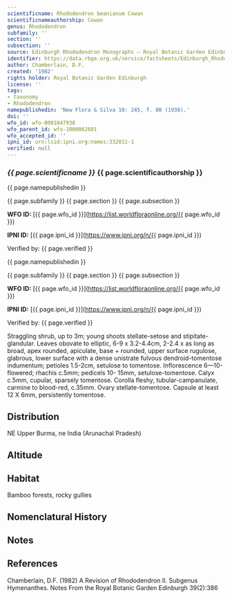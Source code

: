 ```yaml
---
scientificname: Rhododendron beanianum Cowan
scientificnameauthorship: Cowan
genus: Rhododendron
subfamily: ''
section: ''
subsection: ''
source: Edinburgh Rhododendron Monographs – Royal Botanic Garden Edinburgh
identifier: https://data.rbge.org.uk/service/factsheets/Edinburgh_Rhododendron_Monographs.xhtml
author: Chamberlain, D.F.
created: '1982'
rights holder: Royal Botanic Garden Edinburgh
license: ''
tags:
- taxonomy
- Rhododendron
namepublishedin: 'New Flora & Silva 10: 245, f. 80 (1938).'
doi: ''
wfo_id: wfo-0001047938
wfo_parent_id: wfo-1000002601
wfo_accepted_id: ''
ipni_id: urn:lsid:ipni.org:names:332011-1
verified: null
---
```

### _{{ page.scientificname }}_ {{ page.scientificauthorship }}
 {{ page.namepublishedin }}

{{ page.subfamily }} {{ page.section }} {{ page.subsection }}

**WFO ID:** [{{ page.wfo_id }}](https://list.worldfloraonline.org/{{ page.wfo_id }})

**IPNI ID:** [{{ page.ipni_id }}](https://www.ipni.org/n/{{ page.ipni_id }})

Verified by: {{ page.verified }}

 {{ page.namepublishedin }}

{{ page.subfamily }} {{ page.section }} {{ page.subsection }}

**WFO ID:** [{{ page.wfo_id }}](https://list.worldfloraonline.org/{{ page.wfo_id }})

**IPNI ID:** [{{ page.ipni_id }}](https://www.ipni.org/n/{{ page.ipni_id }})

Verified by: {{ page.verified }}



Straggling shrub, up to 3m; young shoots stellate-setose and stipitate-glandular. Leaves obovate to elliptic, 6-9 x 3.2-4.4cm, 2-2.4 x as long as broad, apex rounded, apiculate, base + rounded, upper surface rugulose, glabrous, lower surface with a dense unistrate fulvous dendroid-tomentose indumentum; petioles 1.5-2cm, setulose to tomentose. Inflorescence 6—10-flowered; rhachis c.5mm; pedicels 10- 15mm, setulose-tomentose. Calyx c.5mm, cupular, sparsely tomentose. Corolla fleshy, tubular-campanulate, carmine to blood-red, c.35mm. Ovary stellate-tomentose. Capsule at least 12 X 6mm, persistently tomentose.

## Distribution
NE Upper Burma, ne India (Arunachal Pradesh)

## Altitude


## Habitat
Bamboo forests, rocky gullies

## Nomenclatural History

                       
## Notes


## References

Chamberlain, D.F. (1982) A Revision of Rhododendron II. Subgenus Hymenanthes. Notes From the Royal Botanic Garden Edinburgh 39(2):386
